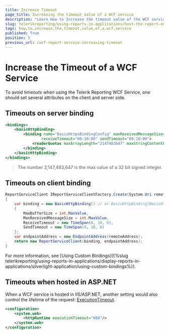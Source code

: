 ```yaml
---
title: Increase Timeout
page_title: Increasing the timeout value of a WCF service
description: "Learn How to Increase the timeout value of the WCF service in Telerik Reporting."
slug: telerikreporting/using-reports-in-applications/host-the-report-engine-remotely/telerik-reporting-wcf-service/how-to-increase-the-timeout-value-of-a-wcf-service
tags: how,to,increase,the,timeout,value,of,a,wcf,service
published: True
position: 5
previous_url: /wcf-report-service-increasing-timeout
---
```


# Increase the Timeout of a WCF Service

To avoid timeouts when using the Telerik Reporting WCF Service, one should set several attributes on the client and server side.

## Timeouts on server binding

````XML
<bindings>
	<basicHttpBinding>
		<binding name="BasicHttpsBindingConfig" maxReceivedMessageSize="2147483647" maxBufferSize="2147483647"
				receiveTimeout="00:10:00" sendTimeout="00:10:00">
			<readerQuotas maxArrayLength="2147483647" maxStringContentLength="2147483647"/>
		</binding>
	</basicHttpBinding>
</bindings>
````

> The number 2,147,483,647 is the max value of a 32 bit signed integer.

## Timeouts on client binding

````C#
ReportServiceClient IReportServiceClientFactory.Create(System.Uri remoteAddress)
{
	var binding = new BasicHttpBinding() // or BasicHttpBinding(BasicHttpSecurityMode.Transport) overload if SSL is used
	{
		MaxBufferSize = int.MaxValue,
		MaxReceivedMessageSize = int.MaxValue,
		ReceiveTimeout = new TimeSpan(0, 10, 0),
		SendTimeout = new TimeSpan(0, 10, 0)
	};
	var endpointAddress = new EndpointAddress(remoteAddress);
	return new ReportServiceClient(binding, endpointAddress);
}
````

For more information, see [Using Custom Bindings]({%slug telerikreporting/using-reports-in-applications/display-reports-in-applications/silverlight-application/using-custom-bindings%}).

## Timeouts when hosted in ASP.NET

When a WCF service is hosted in IIS/ASP.NET, another setting would also control the lifetime of the request: [ExecutionTimeout](/api/System.Web.Configuration.HttpRuntimeSection#System_Web_Configuration_HttpRuntimeSection_ExecutionTimeout).

````XML
<configuration>
	<system.web>
		<httpRuntime executionTimeout="600"/>
	</system.web>
</configuration>
````

